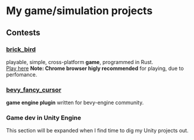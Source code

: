 # My game/simulation projects
## Contests
### [brick_bird](https://github.com/Siiir/brick_bird)
playable, simple, cross-platform **game**, programmed in Rust.  
   [Play here](https://siiir.github.io/brick_bird/) **Note: Chrome browser higly recommended** for playing, due to perfomance.
### [bevy_fancy_cursor](https://github.com/Siiir/bevy_fancy_cursor)
**game engine plugin** written for bevy-engine community.
### Game dev in Unity Engine
This section will be expanded when I find time to dig my Unity projects out.

